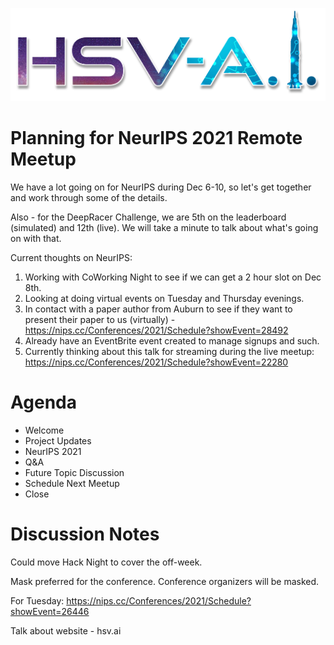 ![HSV-AI Logo](https://github.com/HSV-AI/hugo-website/blob/master/static/images/logo_v9.png?raw=true)

# Planning for NeurIPS 2021 Remote Meetup

We have a lot going on for NeurIPS during Dec 6-10, so let's get together and work through some of the details.

Also - for the DeepRacer Challenge, we are 5th on the leaderboard (simulated) and 12th (live). We will take a minute to talk about what's going on with that.

Current thoughts on NeurIPS:
1. Working with CoWorking Night to see if we can get a 2 hour slot on Dec 8th.
2. Looking at doing virtual events on Tuesday and Thursday evenings.
3. In contact with a paper author from Auburn to see if they want to present their paper to us (virtually) - https://nips.cc/Conferences/2021/Schedule?showEvent=28492
4. Already have an EventBrite event created to manage signups and such.
5. Currently thinking about this talk for streaming during the live meetup: https://nips.cc/Conferences/2021/Schedule?showEvent=22280

# Agenda

- Welcome
- Project Updates
- NeurIPS 2021
- Q&A
- Future Topic Discussion
- Schedule Next Meetup
- Close

# Discussion Notes

Could move Hack Night to cover the off-week.

Mask preferred for the conference. Conference organizers will be masked.

For Tuesday:
https://nips.cc/Conferences/2021/Schedule?showEvent=26446



Talk about website - hsv.ai


